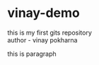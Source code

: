 # vinay-demo
this is my first gits repository
<br>
author - vinay pokharna
<br>
<p>this is paragraph</p>

